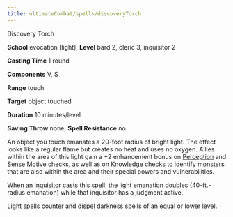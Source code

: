 ```yaml
---
title: ultimateCombat/spells/discoveryTorch
---
```

Discovery Torch

**School** evocation [light]; **Level** bard 2, cleric 3, inquisitor 2

**Casting Time** 1 round

**Components** V, S

**Range** touch

**Target** object touched

**Duration** 10 minutes/level

**Saving Throw** none; **Spell Resistance** no

An object you touch emanates a 20-foot radius of bright light. The effect looks like a regular flame but creates no heat and uses no oxygen. Allies within the area of this light gain a +2 enhancement bonus on [Perception](skills/perception.md#_perception) and [Sense Motive](skills/senseMotive.md#_sense-motive) checks, as well as on [Knowledge](skills/knowledge.md#_knowledge) checks to identify monsters that are also within the area and their special powers and vulnerabilities.

When an inquisitor casts this spell, the light emanation doubles (40-ft.-radius emanation) while that inquisitor has a judgment active.

Light spells counter and dispel darkness spells of an equal or lower level.

